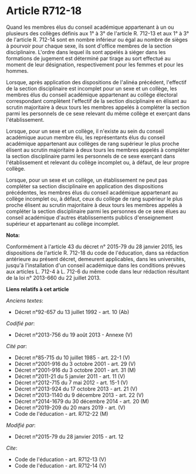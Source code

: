 # Article R712-18

Quand les membres élus du conseil académique appartenant à un ou plusieurs des collèges définis aux 1° à 3° de l'article R.
712-13 et aux 1° à 3° de l'article R. 712-14 sont en nombre inférieur ou égal au nombre de sièges à pourvoir pour chaque
sexe, ils sont d'office membres de la section disciplinaire. L'ordre dans lequel ils sont appelés à siéger dans les
formations de jugement est déterminé par tirage au sort effectué au moment de leur désignation, respectivement pour les
femmes et pour les hommes. 

Lorsque, après application des dispositions de l'alinéa précédent, l'effectif de la section disciplinaire est incomplet pour
un sexe et un collège, les membres élus du conseil académique appartenant au collège électoral correspondant complètent
l'effectif de la section disciplinaire en élisant au scrutin majoritaire à deux tours les membres appelés à compléter la
section parmi les personnels de ce sexe relevant du même collège et exerçant dans l'établissement. 

Lorsque, pour un sexe et un collège, il n'existe au sein du conseil académique aucun membre élu, les représentants élus du
conseil académique appartenant aux collèges de rang supérieur le plus proche élisent au scrutin majoritaire à deux tours les
membres appelés à compléter la section disciplinaire parmi les personnels de ce sexe exerçant dans l'établissement et
relevant du collège incomplet ou, à défaut, de leur propre collège. 

Lorsque, pour un sexe et un collège, un établissement ne peut pas compléter sa section disciplinaire en application des
dispositions précédentes, les membres élus du conseil académique appartenant au collège incomplet ou, à défaut, ceux du
collège de rang supérieur le plus proche élisent au scrutin majoritaire à deux tours les membres appelés à compléter la
section disciplinaire parmi les personnes de ce sexe élues au conseil académique d'autres établissements publics
d'enseignement supérieur et appartenant au collège incomplet.

**Nota:**

Conformément à l'article 43 du décret n° 2015-79 du 28 janvier 2015, les dispositions de l'article R. 712-18 du code de
l'éducation, dans sa rédaction antérieure au présent décret, demeurent applicables, dans les universités, jusqu'à
l'installation d'un conseil académique dans les conditions prévues aux articles L. 712-4 à L. 712-6 du même code dans leur
rédaction résultant de la loi n° 2013-660 du 22 juillet 2013.

**Liens relatifs à cet article**

_Anciens textes_:

  - Décret n°92-657 du 13 juillet 1992 - art. 10 (Ab)

_Codifié par_:

  - Décret n°2013-756 du 19 août 2013 -  Annexe (V)

_Cité par_:

  - Décret n°85-715 du 10 juillet 1985 - art. 22-1 (V)
  - Décret n°2001-916 du 3 octobre 2001 - art. 29 (V)
  - Décret n°2001-916 du 3 octobre 2001 - art. 31 (M)
  - Décret n°2011-21 du 5 janvier 2011 - art. 11 (V)
  - Décret n°2012-715 du 7 mai 2012 - art. 15-1 (V)
  - Décret n°2013-924 du 17 octobre 2013 - art. 21 (V)
  - Décret n°2013-1140 du 9 décembre 2013 - art. 22 (V)
  - Décret n°2014-1679 du 30 décembre 2014 - art. 20 (M)
  - Décret n°2019-209 du 20 mars 2019 - art. (V)
  - Code de l'éducation - art. R712-22 (M)

_Modifié par_:

  - Décret n°2015-79 du 28 janvier 2015 - art. 12

_Cite_:

  - Code de l'éducation - art. R712-13 (V)
  - Code de l'éducation - art. R712-14 (V)

